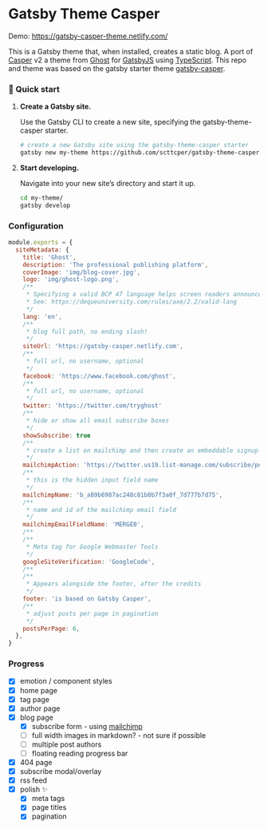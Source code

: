# Gatsby Theme Casper

Demo: https://gatsby-casper-theme.netlify.com/

This is a Gatsby theme that, when installed, creates a static blog. A port of [Casper](https://github.com/TryGhost/Casper) v2 a theme from [Ghost](https://ghost.org/) for [GatsbyJS](https://www.gatsbyjs.org/) using [TypeScript](https://www.typescriptlang.org/). This repo and theme was based on the gatsby starter theme [gatsby-casper](https://github.com/scttcper/gatsby-casper).

### 🚀 Quick start

1.  **Create a Gatsby site.**

    Use the Gatsby CLI to create a new site, specifying the gatsby-theme-casper starter.

    ```sh
    # create a new Gatsby site using the gatsby-theme-casper starter
    gatsby new my-theme https://github.com/scttcper/gatsby-theme-casper
    ```

1.  **Start developing.**

    Navigate into your new site’s directory and start it up.

    ```sh
    cd my-theme/
    gatsby develop
    ```

### Configuration

```js
module.exports = { 
  siteMetadata: {
    title: 'Ghost',
    description: 'The professional publishing platform',
    coverImage: 'img/blog-cover.jpg',
    logo: 'img/ghost-logo.png',
    /**
     * Specifying a valid BCP 47 language helps screen readers announce text properly.
     * See: https://dequeuniversity.com/rules/axe/2.2/valid-lang
     */
    lang: 'en',
    /**
     * blog full path, no ending slash!
     */
    siteUrl: 'https://gatsby-casper.netlify.com',
    /**
     * full url, no username, optional
     */
    facebook: 'https://www.facebook.com/ghost',
    /**
     * full url, no username, optional
     */
    twitter: 'https://twitter.com/tryghost'
    /**
     * hide or show all email subscribe boxes
     */
    showSubscribe: true
    /**
     * create a list on mailchimp and then create an embeddable signup form. this is the form action
     */
    mailchimpAction: 'https://twitter.us19.list-manage.com/subscribe/post?u=a89b6987ac248c81b0b7f3a0f&amp;id=7d777b7d75',
    /**
     * this is the hidden input field name
     */
    mailchimpName: 'b_a89b6987ac248c81b0b7f3a0f_7d777b7d75',
    /**
     * name and id of the mailchimp email field
     */
    mailchimpEmailFieldName: 'MERGE0',
    /**
    /**
     * Meta tag for Google Webmaster Tools
     */
    googleSiteVerification: 'GoogleCode',
    /**
    /**
     * Appears alongside the footer, after the credits
     */
    footer: 'is based on Gatsby Casper',
    /**
     * adjust posts per page in pagination
     */
    postsPerPage: 6,
  },
}

```

### Progress

- [x] emotion / component styles
- [x] home page
- [x] tag page
- [x] author page
- [x] blog page
  - [x] subscribe form - using [mailchimp](https://mailchimp.com)
  - [ ] full width images in markdown? - not sure if possible
  - [ ] multiple post authors
  - [ ] floating reading progress bar
- [x] 404 page
- [x] subscribe modal/overlay
- [x] rss feed
- [x] polish ✨
  - [x] meta tags
  - [x] page titles
  - [x] pagination
